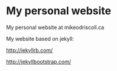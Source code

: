 My personal website
================
My personal website at mikeodriscoll.ca

My website based on jekyll:

http://jekyllrb.com/

http://jekyllbootstrap.com/
